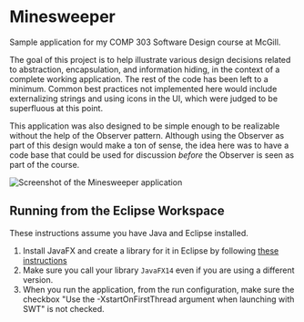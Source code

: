 # Minesweeper

Sample application for my COMP 303 Software Design course at McGill. 

The goal of this project is to help illustrate
various design decisions related to abstraction, encapsulation, and information hiding, in the context of a complete working application. The rest of the code has been left to a minimum. Common best practices not implemented here would include externalizing strings and using icons in the UI, which were judged to be superfluous at this point.

This application was also designed to be simple enough to be realizable without the help of the Observer pattern. Although using the Observer as part of this design would make a ton of sense, the idea here was to have a code base that could be used for discussion *before* the Observer is seen as part of the course.

![Screenshot of the Minesweeper application](Minesweeper.png)

## Running from the Eclipse Workspace

These instructions assume you have Java and Eclipse installed.

1. Install JavaFX and create a library for it in Eclipse by following [these instructions](https://openjfx.io/openjfx-docs/#install-javafx)
2. Make sure you call your library `JavaFX14` even if you are using a different version.
3. When you run the application, from the run configuration, make sure the checkbox "Use the -XstartOnFirstThread argument when launching with SWT" is not checked. 